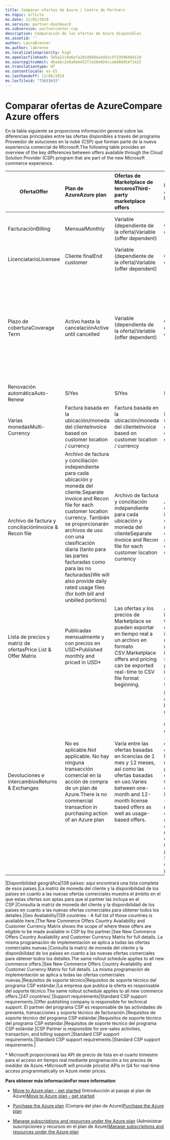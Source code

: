 ```yaml
---
title: Comparar ofertas de Azure | Centro de Partners
ms.topic: article
ms.date: 11/01/2019
ms.service: partner-dashboard
ms.subservice: partnercenter-csp
description: Comparación de las ofertas de Azure disponibles
ms.assetid: ''
author: LauraBrenner
ms.author: labrenne
ms.localizationpriority: high
ms.openlocfilehash: 585a2214e6efa202d688ba4d42c5f23596484110
ms.sourcegitcommit: dbaa6c2e8a0e6431f1420e024cca6d0dd54f1425
ms.translationtype: HT
ms.contentlocale: es-ES
ms.lasthandoff: 11/06/2019
ms.locfileid: "73653633"
---
```

# <a name="compare-azure-offers"></a><span data-ttu-id="1217e-103">Comparar ofertas de Azure</span><span class="sxs-lookup"><span data-stu-id="1217e-103">Compare Azure offers</span></span>

<span data-ttu-id="1217e-104">En la tabla siguiente se proporciona información general sobre las diferencias principales entre las ofertas disponibles a través del programa Proveedor de soluciones en la nube (CSP) que forman parte de la nueva experiencia comercial de Microsoft.</span><span class="sxs-lookup"><span data-stu-id="1217e-104">The following table provides an overview of the key differences between offers available through the Cloud Solution Provider (CSP)  program that are part of the new Microsoft commerce experience.</span></span>


|<span data-ttu-id="1217e-105">**Oferta**</span><span class="sxs-lookup"><span data-stu-id="1217e-105">**Offer**</span></span>| <span data-ttu-id="1217e-106">**Plan de Azure**</span><span class="sxs-lookup"><span data-stu-id="1217e-106">**Azure plan**</span></span>|<span data-ttu-id="1217e-107">**Ofertas de Marketplace de terceros**</span><span class="sxs-lookup"><span data-stu-id="1217e-107">**Third-party marketplace offers**</span></span>|<span data-ttu-id="1217e-108">**Reservas de Azure**</span><span class="sxs-lookup"><span data-stu-id="1217e-108">**Azure Reservations**</span></span>|<span data-ttu-id="1217e-109">**Suscripciones de servidor vendidas a través de CSP**</span><span class="sxs-lookup"><span data-stu-id="1217e-109">**Server Subscriptions sold through CSP**</span></span>|<span data-ttu-id="1217e-110">**Ofertas basadas en puestos**</span><span class="sxs-lookup"><span data-stu-id="1217e-110">**Seat-based offers**</span></span>|
|-------------------|:------|:-----|:---------|:--------------|:---------|
|<span data-ttu-id="1217e-111">Facturación</span><span class="sxs-lookup"><span data-stu-id="1217e-111">Billing</span></span>|<span data-ttu-id="1217e-112">Mensual</span><span class="sxs-lookup"><span data-stu-id="1217e-112">Monthly</span></span>|<span data-ttu-id="1217e-113">Variable (dependiente de la oferta)</span><span class="sxs-lookup"><span data-stu-id="1217e-113">Variable (offer dependent)</span></span>|<span data-ttu-id="1217e-114">Cliente final</span><span class="sxs-lookup"><span data-stu-id="1217e-114">End customer</span></span>|<span data-ttu-id="1217e-115">Por adelantado para el plazo completo o de tres años</span><span class="sxs-lookup"><span data-stu-id="1217e-115">Up front for the full term or 3-year term</span></span>|<span data-ttu-id="1217e-116">Mensual o anual</span><span class="sxs-lookup"><span data-stu-id="1217e-116">Monthly or Annual</span></span>|
|<span data-ttu-id="1217e-117">Licenciatario</span><span class="sxs-lookup"><span data-stu-id="1217e-117">Licensee</span></span>|<span data-ttu-id="1217e-118">Cliente final</span><span class="sxs-lookup"><span data-stu-id="1217e-118">End customer</span></span>|<span data-ttu-id="1217e-119">Variable (dependiente de la oferta)</span><span class="sxs-lookup"><span data-stu-id="1217e-119">Variable (offer dependent)</span></span>|<span data-ttu-id="1217e-120">Cliente final</span><span class="sxs-lookup"><span data-stu-id="1217e-120">End customer</span></span>| <span data-ttu-id="1217e-121">Cliente final</span><span class="sxs-lookup"><span data-stu-id="1217e-121">End customer</span></span>|   <span data-ttu-id="1217e-122">Cliente final</span><span class="sxs-lookup"><span data-stu-id="1217e-122">End customer</span></span>|
|<span data-ttu-id="1217e-123">Plazo de cobertura</span><span class="sxs-lookup"><span data-stu-id="1217e-123">Coverage Term</span></span>|<span data-ttu-id="1217e-124">Activo hasta la cancelación</span><span class="sxs-lookup"><span data-stu-id="1217e-124">Active until cancelled</span></span>|<span data-ttu-id="1217e-125">Variable (dependiente de la oferta)</span><span class="sxs-lookup"><span data-stu-id="1217e-125">Variable (offer dependent)</span></span>|<span data-ttu-id="1217e-126">Consulta la descripción de la oferta</span><span class="sxs-lookup"><span data-stu-id="1217e-126">See offer description</span></span>|<span data-ttu-id="1217e-127">Todas las instancias de Azure Reservations tienen su propio período de cobertura único.</span><span class="sxs-lookup"><span data-stu-id="1217e-127">All Azure Reservations have their own unique coverage period.</span></span>    <span data-ttu-id="1217e-128">Todas las suscripciones de servidor tendrán su propio período de cobertura único.</span><span class="sxs-lookup"><span data-stu-id="1217e-128">All Server Subscriptions will have their own unique coverage period.</span></span>|   <span data-ttu-id="1217e-129">Las licencias adicionales basadas en puestos se ajustarán al período de cobertura existente</span><span class="sxs-lookup"><span data-stu-id="1217e-129">Additional seat-based licenses will snap into the existing coverage period</span></span>|
|<span data-ttu-id="1217e-130">Renovación automática</span><span class="sxs-lookup"><span data-stu-id="1217e-130">Auto-Renew</span></span>|<span data-ttu-id="1217e-131">Sí</span><span class="sxs-lookup"><span data-stu-id="1217e-131">Yes</span></span>|<span data-ttu-id="1217e-132">Sí</span><span class="sxs-lookup"><span data-stu-id="1217e-132">Yes</span></span>|<span data-ttu-id="1217e-133">No</span><span class="sxs-lookup"><span data-stu-id="1217e-133">No</span></span>| <span data-ttu-id="1217e-134">No</span><span class="sxs-lookup"><span data-stu-id="1217e-134">No</span></span>|<span data-ttu-id="1217e-135">Sí</span><span class="sxs-lookup"><span data-stu-id="1217e-135">Yes</span></span>|
|<span data-ttu-id="1217e-136">Varias monedas</span><span class="sxs-lookup"><span data-stu-id="1217e-136">Multi-Currency</span></span>|<span data-ttu-id="1217e-137">Factura basada en la ubicación/moneda del cliente</span><span class="sxs-lookup"><span data-stu-id="1217e-137">Invoice based on customer location / currency</span></span>|<span data-ttu-id="1217e-138">Factura basada en la ubicación/moneda del cliente</span><span class="sxs-lookup"><span data-stu-id="1217e-138">Invoice based on customer location / currency</span></span>|<span data-ttu-id="1217e-139">Factura basada en la ubicación/moneda del cliente</span><span class="sxs-lookup"><span data-stu-id="1217e-139">Invoice based on customer location / currency</span></span>|<span data-ttu-id="1217e-140">Factura basada en la ubicación/moneda del cliente</span><span class="sxs-lookup"><span data-stu-id="1217e-140">Invoice based on customer location / currency</span></span>|<span data-ttu-id="1217e-141">Basada en la ubicación y moneda del partner</span><span class="sxs-lookup"><span data-stu-id="1217e-141">Based on Partner location currency</span></span>| 
|<span data-ttu-id="1217e-142">Archivo de factura y conciliación</span><span class="sxs-lookup"><span data-stu-id="1217e-142">Invoice & Recon file</span></span>|<span data-ttu-id="1217e-143">Archivo de factura y conciliación independiente para cada ubicación y moneda del cliente.</span><span class="sxs-lookup"><span data-stu-id="1217e-143">Separate invoice and Recon file for each customer location currency.</span></span>  <span data-ttu-id="1217e-144">También se proporcionarán archivos de uso con una clasificación diaria (tanto para las partes facturadas como para las no facturadas)</span><span class="sxs-lookup"><span data-stu-id="1217e-144">We will also provide daily rated usage files (for both bill and unbilled portions)</span></span> |<span data-ttu-id="1217e-145">Archivo de factura y conciliación independiente para cada ubicación y moneda del cliente</span><span class="sxs-lookup"><span data-stu-id="1217e-145">Separate invoice and Recon file for each customer location currency</span></span>|<span data-ttu-id="1217e-146">Archivo de factura y conciliación independiente para cada ubicación y moneda del cliente</span><span class="sxs-lookup"><span data-stu-id="1217e-146">Separate invoice and Recon file for each customer location currency</span></span>|<span data-ttu-id="1217e-147">Archivo de factura y conciliación independiente para cada ubicación y moneda del cliente</span><span class="sxs-lookup"><span data-stu-id="1217e-147">Separate invoice and Recon file for each customer location currency</span></span>|<span data-ttu-id="1217e-148">Todos los pedidos en un archivo de factura y conciliación</span><span class="sxs-lookup"><span data-stu-id="1217e-148">All orders on one invoice and Recon file</span></span>|
|<span data-ttu-id="1217e-149">Lista de precios y matriz de ofertas</span><span class="sxs-lookup"><span data-stu-id="1217e-149">Price List & Offer Matrix</span></span>|<span data-ttu-id="1217e-150">Publicadas mensualmente y con precios en USD\*</span><span class="sxs-lookup"><span data-stu-id="1217e-150">Published monthly and priced in USD\*</span></span>|<span data-ttu-id="1217e-151">Las ofertas y los precios de Marketplace se pueden exportar en tiempo real a un archivo en formato CSV.</span><span class="sxs-lookup"><span data-stu-id="1217e-151">Marketplace offers and pricing can be exported real-time to CSV file format beginning.</span></span>|<span data-ttu-id="1217e-152">Archivo único independiente con todos los precios y detalles de las ofertas incluidos. No hay ningún archivo de matriz de ofertas independiente.</span><span class="sxs-lookup"><span data-stu-id="1217e-152">Separate, single file with all pricing and offer details included.There is no separate Offer Matrix file</span></span>||<span data-ttu-id="1217e-153">Archivo único independiente con todos los precios y detalles de las ofertas incluidos. No hay ninguna matriz de ofertas independiente.</span><span class="sxs-lookup"><span data-stu-id="1217e-153">Separate, single file with all pricing and offer details included.There is no separate Offer Matrix.</span></span>| <span data-ttu-id="1217e-154">Archivo único independiente con todos los precios y detalles de las ofertas incluidos.</span><span class="sxs-lookup"><span data-stu-id="1217e-154">fileSeparate, single file with all pricing and offer details included.</span></span>|<span data-ttu-id="1217e-155">Lista de precios y matriz de ofertas independientes (2 archivos).</span><span class="sxs-lookup"><span data-stu-id="1217e-155">Separate price list and offer matrix (2 files).</span></span>|
|<span data-ttu-id="1217e-156">Devoluciones e intercambios</span><span class="sxs-lookup"><span data-stu-id="1217e-156">Returns & Exchanges</span></span>|<span data-ttu-id="1217e-157">No es aplicable.</span><span class="sxs-lookup"><span data-stu-id="1217e-157">Not applicable.</span></span> <span data-ttu-id="1217e-158">No hay ninguna transacción comercial en la acción de compra de un plan de Azure.</span><span class="sxs-lookup"><span data-stu-id="1217e-158">There is no commercial transaction in purchasing action of an Azure plan</span></span>|<span data-ttu-id="1217e-159">Varía entre las ofertas basadas en licencias de 1 mes y 12 meses, así como las ofertas basadas en uso.</span><span class="sxs-lookup"><span data-stu-id="1217e-159">Varies between one-month and 12-month license based offers as well as usage-based offers.</span></span>|<span data-ttu-id="1217e-160">Las devoluciones antes de los 5 días a partir de la fecha del pedido recibirán un crédito del 100 %.</span><span class="sxs-lookup"><span data-stu-id="1217e-160">Returns less than 5 days after order date will receive a 100% credit.</span></span> <span data-ttu-id="1217e-161">Las devoluciones después de los 5 días a partir de la fecha del pedido recibirán un crédito prorrateado y una cuota de finalización temprana del 12 % del crédito prorrateado. Límite de 50 000 USD (o el equivalente en la moneda local) por cliente por año</span><span class="sxs-lookup"><span data-stu-id="1217e-161">Returns greater than 5 days after order date will receive a pro-rated credit and a 12% early termination fee of the pro-rated credit; Cap of $50,000 USD (or local currency equivalent) per customer per year</span></span>|<span data-ttu-id="1217e-162">Las devoluciones antes de los 60 días a partir de la fecha del pedido recibirán un crédito del 100 % y las claves de licencia se desactivarán.</span><span class="sxs-lookup"><span data-stu-id="1217e-162">Returns less than 60 days from order date will receive a 100% credit license keys will be deactivated.</span></span> <span data-ttu-id="1217e-163">No se aceptarán devoluciones parciales.</span><span class="sxs-lookup"><span data-stu-id="1217e-163">Partial returns will not be accepted.</span></span>|   <span data-ttu-id="1217e-164">Las suspensiones o cancelaciones antes de los 30 días recibirán un crédito del 100 %. Las suspensiones o cancelaciones después de los 30 días recibirán un crédito prorrateado.</span><span class="sxs-lookup"><span data-stu-id="1217e-164">Suspensions / cancellations less than 30 days will receive a 100% credit; Suspensions / cancellations greater than 30 days will receive a pro-rated credit.</span></span>|

<span data-ttu-id="1217e-165">|Disponibilidad geográfica|139 países: aquí encontrará una lista completa de esos países.|La matriz de moneda del cliente y la disponibilidad de los países en cuanto a las nuevas ofertas comerciales muestra el ámbito en el que estas ofertas son aptas para que el partner las incluya en el CSP.|Consulta la matriz de moneda del cliente y la disponibilidad de los países en cuanto a las nuevas ofertas comerciales para obtener todos los detalles.</span><span class="sxs-lookup"><span data-stu-id="1217e-165">|Geo Availability|139 countries - A full list of those countries is available here.|The New Commerce Offers Country Availability and Customer Currency Matrix shows the scope of where these offers are eligible to be made available in CSP by the partner.|See New Commerce Offers Country Availability and Customer Currency Matrix for full details.</span></span> <span data-ttu-id="1217e-166">La misma programación de implementación se aplica a todas las ofertas comerciales nuevas.|Consulta la matriz de moneda del cliente y la disponibilidad de los países en cuanto a las nuevas ofertas comerciales para obtener todos los detalles.</span><span class="sxs-lookup"><span data-stu-id="1217e-166">The same rollout schedule applies to all new commerce offers.|See New Commerce Offers Country Availability and Customer Currency Matrix for full details.</span></span>  <span data-ttu-id="1217e-167">La misma programación de implementación se aplica a todas las ofertas comerciales nuevas.|Requisitos de soporte técnico|Requisitos de soporte técnico del programa CSP estándar.|La empresa que publica la oferta es responsable del soporte técnico.</span><span class="sxs-lookup"><span data-stu-id="1217e-167">The same rollout schedule applies to all new commerce offers.|247 countries| |Support requirements|Standard CSP support requirements.|Offer publishing company is responsible for technical support.</span></span>  <span data-ttu-id="1217e-168">El partner del programa CSP es responsable de las actividades de preventa, transacciones y soporte técnico de facturación.|Requisitos de soporte técnico del programa CSP estándar.|Requisitos de soporte técnico del programa CSP estándar.|Requisitos de soporte técnico del programa CSP estándar.|</span><span class="sxs-lookup"><span data-stu-id="1217e-168">CSP Partner is responsible for pre-sales activities, transaction, and billing support.|Standard CSP support requirements.|Standard CSP support requirements.|Standard CSP support requirements.|</span></span>

<span data-ttu-id="1217e-169">\* Microsoft proporcionará las API de precio de lista en el cuarto trimestre para el acceso en tiempo real mediante programación a los precios de medidor de Azure.</span><span class="sxs-lookup"><span data-stu-id="1217e-169">\*Microsoft will provide pricelist APIs in Q4 for real-time access programmatically on Azure meter prices.</span></span>

<span data-ttu-id="1217e-170">**Para obtener más información**</span><span class="sxs-lookup"><span data-stu-id="1217e-170">**For more information**</span></span>

- <span data-ttu-id="1217e-171">[Move to Azure plan - get started](azure-plan-get-started.md) (Introducción al pasaje al plan de Azure)</span><span class="sxs-lookup"><span data-stu-id="1217e-171">[Move to Azure plan - get started](azure-plan-get-started.md)</span></span>

- <span data-ttu-id="1217e-172">[Purchase the Azure plan](purchase-azure-plan.md) (Compra del plan de Azure)</span><span class="sxs-lookup"><span data-stu-id="1217e-172">[Purchase the Azure plan](purchase-azure-plan.md)</span></span>

- <span data-ttu-id="1217e-173">[Manage subscriptions and resources under the Azure plan](azure-plan-manage.md) (Administrar suscripciones y recursos en el plan de Azure)</span><span class="sxs-lookup"><span data-stu-id="1217e-173">[Manage subscriptions and resources under the Azure plan](azure-plan-manage.md)</span></span>

